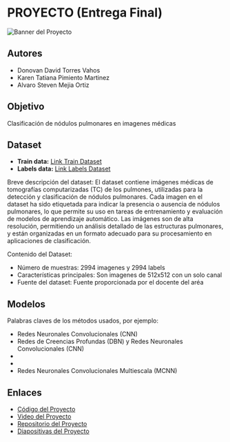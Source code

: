 # PROYECTO (Entrega Final)

![Banner del Proyecto](ruta/a/la/imagen.jpg)

## Autores
 - Donovan David Torres Vahos
 - Karen Tatiana Pimiento Martinez
 - Alvaro Steven Mejia Ortiz

## Objetivo
Clasificación de nódulos pulmonares en imagenes médicas

## Dataset

- **Train data:** [Link Train Dataset](https://drive.google.com/uc?id=18wuVYG6jVnAI0PJcJO4sJyZtDTs5FbpJ)
- **Labels data:** [Link Labels Dataset](https://drive.google.com/uc?id=1oLsKDoXMLKBzYEdH4mdIvDjJssHYXW2v)

Breve descripción del dataset:
El dataset contiene imágenes médicas de tomografías computarizadas (TC) de los pulmones, utilizadas para la detección y clasificación de nódulos pulmonares. Cada imagen en el dataset ha sido etiquetada para indicar la presencia o ausencia de nódulos pulmonares, lo que permite su uso en tareas de entrenamiento y evaluación de modelos de aprendizaje automático. Las imágenes son de alta resolución, permitiendo un análisis detallado de las estructuras pulmonares, y están organizadas en un formato adecuado para su procesamiento en aplicaciones de clasificación.

Contenido del Dataset:
- Número de muestras: 2994 imagenes y 2994 labels
- Características principales: Son imagenes de 512x512 con un solo canal 
- Fuente del dataset: Fuente proporcionada por el docente del aréa

## Modelos
Palabras claves de los métodos usados, por ejemplo:
- Redes Neuronales Convolucionales (CNN)
- Redes de Creencias Profundas (DBN) y Redes Neuronales Convolucionales (CNN)
-
-
- Redes Neuronales Convolucionales Multiescala (MCNN)

## Enlaces
- [Código del Proyecto](#)
- [Video del Proyecto](#)
- [Repositorio del Proyecto](#)
- [Diapositivas del Proyecto](#)
